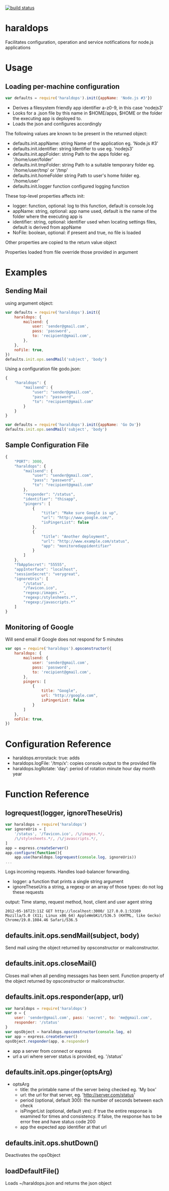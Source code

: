 [![build status](https://secure.travis-ci.org/haraldrudell/haraldops.png)](http://travis-ci.org/haraldrudell/haraldops)
# haraldops
Facilitates configuration, operation and service notifications for node.js applications
# Usage
## Loading per-machine configuration
```js
var defaults = require('haraldops').init({appName: 'Node.js #3'})
```
* Derives a filesystem friendly app identifier a-z0-9, in this case 'nodejs3'
* Looks for a .json file by this name  in $HOME/apps, $HOME or the folder the executing app is deployed to.
* Loads the json and configures accordingly

The following values are known to be present in the returned object:
* defaults.init.appName: string Name of the application eg. 'Node.js #3'
* defaults.init.identifier: string Identifier to use eg. 'nodejs3'
* defaults.init.appFolder: string Path to the apps folder eg. '/home/user/folder'
* defaults.init.tmpFolder: string Path to a suitable temporary folder eg. '/home/user/tmp' or '/tmp'
* defaults.init.homeFolder string Path to user's home folder eg. '/home/user'
* defaults.init.logger function configured logging function

These top-level properties affects init:
* logger: function, optional: log to this function, default is console.log
* appName: string, optional: app name used, default is the name of the folder where the executing app is
* identifier: string, optional: identifier used when locating settings files, default is derived from appName
* NoFile: boolean, optional: if present and true, no file is loaded

Other properties are copied to the return value object

Properties loaded from file override those provided in argument

# Examples

## Sending Mail
using argument object:
```js
var defaults = require('haraldops').init({
	haraldops: {
		mailsend: {
			user: 'sender@gmail.com',
			pass: 'password',
			to: 'recipient@gmail.com',
		},
	},
	noFile: true,
})
defaults.init.ops.sendMail('subject', 'body')
```

Using a configuration file godo.json:
```js
{
	"haraldops": {
		"mailsend": {
			"user": "sender@gmail.com",
			"pass": "password",
			"to": "recipient@gmail.com"
		}
	}
}
```

```js
var defaults = require('haraldops').init({appName: 'Go Do'})
defaults.init.ops.sendMail('subject', 'body')
```

## Sample Configuration File
```js
{
	"PORT": 3000,
	"haraldops": {
		"mailsend": {
			"user": "sender@gmail.com",
			"pass": "password",
			"to": "recipient@gmail.com"
		},
		"responder": "/status",
		"identifier": "thisapp",
		"pingers": [
			{
				"title": "Make sure Google is up",
				"url": "http://www.google.com/",
				"isPingerList": false			
			},
			{
				"title": "Another deployment",
				"url": "http://www.example.com/status",
				"app": "monitoredappidentifier"
			}
		]
	},
	"fbAppSecret": "55555",
	"appInterface": "localhost",
	"sessionSecret": "verygreat",
	"ignoreUris": [
		"/status",
		"/favicon.ico",
		"regexp:/images.*",
		"regexp:/stylesheets.*",
		"regexp:/javascripts.*"
	]
}
```

## Monitoring of Google
Will send email if Google does not respond for 5 minutes
```js
var ops = require('haraldops').opsconstructor({
	haraldops: {
		mailsend: {
			user: 'sender@gmail.com',
			pass: 'password',
			to: 'recipient@gmail.com',
		},
		pingers: [
			{
				title: "Google",
				url: "http://google.com",
				isPingerList: false
			}
		]
	},
	noFile: true,	
})
```

# Configuration Reference

* haraldops.errorstack: true: adds
* haraldops.logFile: '/tmp/x': copies console output to the provided file
* haraldops.logRotate: 'day': period of rotation minute hour day month year

# Function Reference

## logrequest(logger, ignoreTheseUris)
```js
var haraldops = require('haraldops')
var ignoreUris = [
	'/status', '/favicon.ico', /\/images.*/,
	/\/stylesheets.*/, /\/javascripts.*/,
]
app = express.createServer()
app.configure(function(){
	app.use(haraldops.logrequest(console.log, ignoreUris))
...
```
Logs incoming requests. Handles load-balancer forwarding.

* logger: a function that prints a single string argument
* ignoreTheseUris a string, a regexp or an array of those types: do not log these requests

output: Time stamp, request method, host, client and user agent string
```
2012-05-16T23:11Z GET http://localhost:3000/ 127.0.0.1:53169 Mozilla/5.0 (X11; Linux x86_64) AppleWebKit/536.5 (KHTML, like Gecko) Chrome/19.0.1084.46 Safari/536.5
```

## defaults.init.ops.sendMail(subject, body)
Send mail using the object returned by opsconstructor or mailconstructor.

## defaults.init.ops.closeMail()
Closes mail when all pending messages has been sent. Function property of the object returned by opsconstructor or mailconstructor.

## defaults.init.ops.responder(app, url)
```js
var haraldops = require('haraldops')
var o = {
	user: 'sender@gmail.com', pass: 'secret', to: 'me@gmail.com',
	responder: '/status'
}
var opsObject = haraldops.opsconstructor(console.log, o)
var app = express.createServer()
opsObject.responder(app, o.responder)
```
* app a server from connect or express
* url a uri where server status is provided, eg. '/status'

## defaults.init.ops.pinger(optsArg)
* optsArg
	* title: the printable name of the server being checked eg. 'My box'
	* url: the url for that server, eg. 'http://server.com/status'
	* period (optional, default 300): the number of seconds between each check
	* isPingerList (optional, default yes): if true the entire response is examined for times and consistency. If false, the response has to be error free and have status code 200
	* app the expected app identifier at that url

## defaults.init.ops.shutDown()
Deactivates the opsObject

## loadDefaultFile()
Loads ~/haraldops.json and returns the json object
